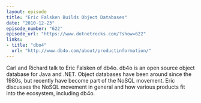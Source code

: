 ```yaml
---
layout: episode
title: "Eric Falsken Builds Object Databases"
date: "2010-12-23"
episode_number: "622"
episode_url: "https://www.dotnetrocks.com/?show=622"
links:
- title: "dbo4"
  url: "http://www.db4o.com/about/productinformation/"
---
```


Carl and Richard talk to Eric Falsken of db4o. db4o is an open source object database for Java and .NET. Object databases have been around since the 1980s, but recently have become part of the NoSQL movement. Eric discusses the NoSQL movement in general and how various products fit into the ecosystem, including db4o.
